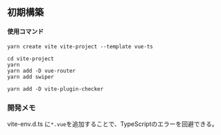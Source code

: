 ## 初期構築
#### 使用コマンド
```
yarn create vite vite-project --template vue-ts

cd vite-project
yarn
yarn add -D vue-router
yarn add swiper

yarn add -D vite-plugin-checker
```

### 開発メモ
vite-env.d.ts に`*.vue`を追加することで、TypeScriptのエラーを回避できる。

